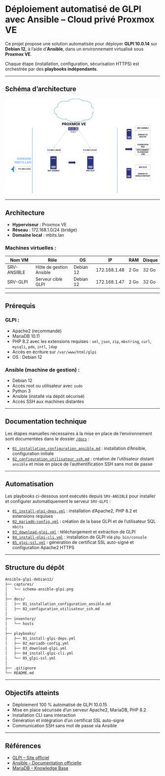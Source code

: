 # Déploiement automatisé de GLPI avec Ansible – Cloud privé Proxmox VE

Ce projet propose une solution automatisée pour déployer **GLPI 10.0.14** sur **Debian 12**, à l’aide d’**Ansible**, dans un environnement virtualisé sous **Proxmox VE**.

Chaque étape (installation, configuration, sécurisation HTTPS) est orchestrée par des **playbooks indépendants**.

---

## Schéma d’architecture

![Schéma réseau – Ansible + GLPI](captures/schema-ansible-glpi1.png)

---

## Architecture

- **Hyperviseur** : Proxmox VE  
- **Réseau** : 172.168.1.0/24 (bridge)  
- **Domaine local** : mbits.lan  

### Machines virtuelles :

| Nom VM       | Rôle                    | OS         | IP             | RAM  | Disque |
|--------------|-------------------------|------------|----------------|------|--------|
| SRV-ANSIBLE  | Hôte de gestion Ansible | Debian 12  | 172.168.1.48   | 2 Go | 32 Go  |
| SRV-GLPI     | Serveur cible GLPI      | Debian 12  | 172.168.1.47   | 2 Go | 32 Go  |

---

## Prérequis

### GLPI :

- Apache2 (recommandé)
- MariaDB 10.11
- PHP 8.2 avec les extensions requises : `xml`, `json`, `zip`, `mbstring`, `curl`, `mysqli`, `pdo`, `intl`, `ldap`
- Accès en écriture sur `/var/www/html/glpi`
- OS : Debian 12

### Ansible (machine de gestion) :

- Debian 12
- Accès root ou utilisateur avec `sudo`
- Python 3
- Ansible (installé via dépôt sécurisé)
- Accès SSH aux machines distantes

---

## Documentation technique

Les étapes manuelles nécessaires à la mise en place de l’environnement sont documentées dans le dossier [`/docs`](./docs) :

- [`01_installation_configuration_ansible.md`](docs/01_installation_configuration_ansible.md) : installation d’Ansible, configuration initiale 
- [`02_configuration_utilisateur_ssh.md`](docs/02_configuration_utilisateur_ssh.md) : création de l’utilisateur distant `ansible` et mise en place de l’authentification SSH sans mot de passe

---

## Automatisation

Les playbooks ci-dessous sont exécutés depuis `SRV-ANSIBLE` pour installer et configurer automatiquement le serveur `SRV-GLPI` :

- [`01_install-glpi-deps.yml`](playbooks/01_install-glpi-deps.yml) : installation d’Apache2, PHP 8.2 et extensions requises
- [`02_mariadb-config.yml`](playbooks/02_mariadb-config.yml) : création de la base GLPI et de l’utilisateur SQL `mbits`
- [`03_download-glpi.yml`](playbooks/03_download-glpi.yml) : téléchargement et extraction de GLPI
- [`04_install-glpi-cli.yml`](playbooks/04_install-glpi-cli.yml) : installation de GLPI via `php bin/console`
- [`05_glpi-ssl.yml`](playbooks/05_glpi-ssl.yml) : génération de certificat SSL auto-signé et configuration Apache2 HTTPS

---

## Structure du dépôt

```
Ansible-glpi-debian12/
├── captures/
│   └── schema-ansible-glpi.png
│
├── docs/
│   ├── 01_installation_configuration_ansible.md
│   ├── 02_configuration_utilisateur_ssh.md
│
├── inventory/
│   └── hosts
│
├── playbooks/
│   ├── 01_install-glpi-deps.yml
│   ├── 02_mariadb-config.yml
│   ├── 03_download-glpi.yml
│   ├── 04_install-glpi-cli.yml
│   └── 05_glpi-ssl.yml
│
├── .gitignore
└── README.md
```

---

## Objectifs atteints

- Déploiement 100 % automatisé de GLPI 10.0.15
- Mise en place sécurisée d’un serveur Apache2, MariaDB, PHP 8.2
- Installation CLI sans interaction
- Génération et intégration d’un certificat SSL auto-signé
- Communication SSH sans mot de passe via Ansible

---

## Références

- [GLPI – Site officiel](https://glpi-project.org/)
- [Ansible – Documentation officielle](https://docs.ansible.com/)
- [MariaDB – Knowledge Base](https://mariadb.com/kb/)
